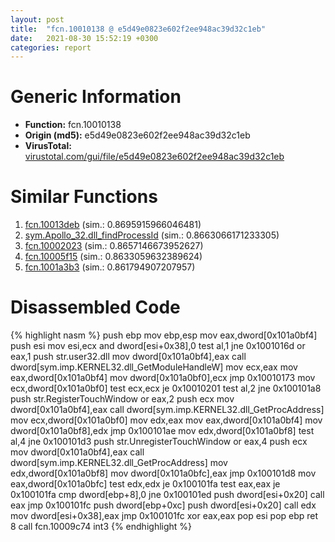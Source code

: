 ```yaml
---
layout: post
title:  "fcn.10010138 @ e5d49e0823e602f2ee948ac39d32c1eb"
date:   2021-08-30 15:52:19 +0300
categories: report
---
```


# Generic Information
- **Function:** fcn.10010138
- **Origin (md5):** e5d49e0823e602f2ee948ac39d32c1eb
- **VirusTotal:** [virustotal.com/gui/file/e5d49e0823e602f2ee948ac39d32c1eb][virustotal_ref]



# Similar Functions

1. [fcn.10013deb][similar_1_ref] (sim.: 0.8695915966046481)
2. [sym.Apollo\_32.dll\_findProcessId][similar_2_ref] (sim.: 0.8663066171233305)
3. [fcn.10002023][similar_3_ref] (sim.: 0.8657146673952627)
4. [fcn.10005f15][similar_4_ref] (sim.: 0.8633059632389624)
5. [fcn.1001a3b3][similar_5_ref] (sim.: 0.861794907207957)


# Disassembled Code

{% highlight nasm %}
push ebp
mov ebp,esp
mov eax,dword[0x101a0bf4]
push esi
mov esi,ecx
and dword[esi+0x38],0
test al,1
jne 0x1001016d
or eax,1
push str.user32.dll
mov dword[0x101a0bf4],eax
call dword[sym.imp.KERNEL32.dll_GetModuleHandleW]
mov ecx,eax
mov eax,dword[0x101a0bf4]
mov dword[0x101a0bf0],ecx
jmp 0x10010173
mov ecx,dword[0x101a0bf0]
test ecx,ecx
je 0x10010201
test al,2
jne 0x100101a8
push str.RegisterTouchWindow
or eax,2
push ecx
mov dword[0x101a0bf4],eax
call dword[sym.imp.KERNEL32.dll_GetProcAddress]
mov ecx,dword[0x101a0bf0]
mov edx,eax
mov eax,dword[0x101a0bf4]
mov dword[0x101a0bf8],edx
jmp 0x100101ae
mov edx,dword[0x101a0bf8]
test al,4
jne 0x100101d3
push str.UnregisterTouchWindow
or eax,4
push ecx
mov dword[0x101a0bf4],eax
call dword[sym.imp.KERNEL32.dll_GetProcAddress]
mov edx,dword[0x101a0bf8]
mov dword[0x101a0bfc],eax
jmp 0x100101d8
mov eax,dword[0x101a0bfc]
test edx,edx
je 0x100101fa
test eax,eax
je 0x100101fa
cmp dword[ebp+8],0
jne 0x100101ed
push dword[esi+0x20]
call eax
jmp 0x100101fc
push dword[ebp+0xc]
push dword[esi+0x20]
call edx
mov dword[esi+0x38],eax
jmp 0x100101fc
xor eax,eax
pop esi
pop ebp
ret 8
call fcn.10009c74
int3 
{% endhighlight %}


[similar_1_ref]: /report/fcn.10013deb@e5d49e0823e602f2ee948ac39d32c1eb
[similar_2_ref]: /report/sym.Apollo_32.dll_findProcessId@f306bc4e89ecdab5df7aa72172ee5f69
[similar_3_ref]: /report/fcn.10002023@dc3e2cdf680078d293de3e2d92ba613c
[similar_4_ref]: /report/fcn.10005f15@dc3e2cdf680078d293de3e2d92ba613c
[similar_5_ref]: /report/fcn.1001a3b3@4c3818fdf32d89a09257dbc9d3e142ea
[virustotal_ref]: https://www.virustotal.com/gui/file/e5d49e0823e602f2ee948ac39d32c1eb